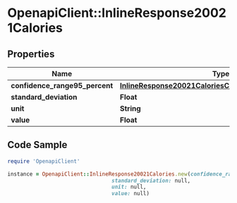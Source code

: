 # OpenapiClient::InlineResponse20021Calories

## Properties

Name | Type | Description | Notes
------------ | ------------- | ------------- | -------------
**confidence_range95_percent** | [**InlineResponse20021CaloriesConfidenceRange95Percent**](InlineResponse20021CaloriesConfidenceRange95Percent.md) |  | 
**standard_deviation** | **Float** |  | 
**unit** | **String** |  | 
**value** | **Float** |  | 

## Code Sample

```ruby
require 'OpenapiClient'

instance = OpenapiClient::InlineResponse20021Calories.new(confidence_range95_percent: null,
                                 standard_deviation: null,
                                 unit: null,
                                 value: null)
```


